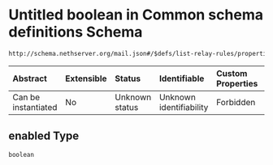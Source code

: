 # Untitled boolean in Common schema definitions Schema

```txt
http://schema.nethserver.org/mail.json#/$defs/list-relay-rules/properties/rules/items/properties/enabled
```



| Abstract            | Extensible | Status         | Identifiable            | Custom Properties | Additional Properties | Access Restrictions | Defined In                                      |
| :------------------ | :--------- | :------------- | :---------------------- | :---------------- | :-------------------- | :------------------ | :---------------------------------------------- |
| Can be instantiated | No         | Unknown status | Unknown identifiability | Forbidden         | Allowed               | none                | [mail.json\*](mail.json "open original schema") |

## enabled Type

`boolean`
